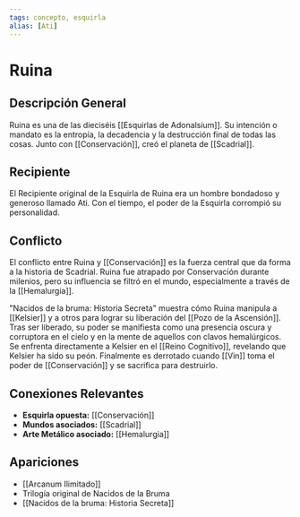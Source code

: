 ```yaml
---
tags: concepto, esquirla
alias: [Ati]
---
```


# Ruina

## Descripción General
Ruina es una de las dieciséis [[Esquirlas de Adonalsium]]. Su intención o mandato es la entropía, la decadencia y la destrucción final de todas las cosas. Junto con [[Conservación]], creó el planeta de [[Scadrial]].

## Recipiente
El Recipiente original de la Esquirla de Ruina era un hombre bondadoso y generoso llamado Ati. Con el tiempo, el poder de la Esquirla corrompió su personalidad.

## Conflicto
El conflicto entre Ruina y [[Conservación]] es la fuerza central que da forma a la historia de Scadrial. Ruina fue atrapado por Conservación durante milenios, pero su influencia se filtró en el mundo, especialmente a través de la [[Hemalurgia]].

"Nacidos de la bruma: Historia Secreta" muestra cómo Ruina manipula a [[Kelsier]] y a otros para lograr su liberación del [[Pozo de la Ascensión]]. Tras ser liberado, su poder se manifiesta como una presencia oscura y corruptora en el cielo y en la mente de aquellos con clavos hemalúrgicos. Se enfrenta directamente a Kelsier en el [[Reino Cognitivo]], revelando que Kelsier ha sido su peón. Finalmente es derrotado cuando [[Vin]] toma el poder de [[Conservación]] y se sacrifica para destruirlo.

## Conexiones Relevantes
* **Esquirla opuesta:** [[Conservación]]
* **Mundos asociados:** [[Scadrial]]
* **Arte Metálico asociado:** [[Hemalurgia]]

## Apariciones
* [[Arcanum Ilimitado]]
* Trilogía original de Nacidos de la Bruma
* [[Nacidos de la bruma: Historia Secreta]]
